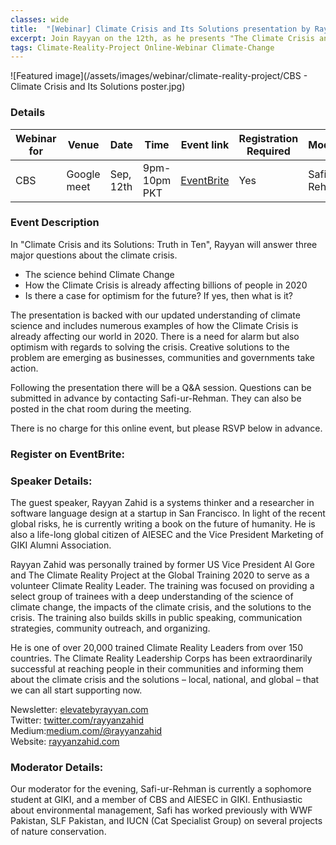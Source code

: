 ```yaml
---
classes: wide
title:  "[Webinar] Climate Crisis and Its Solutions presentation by Rayyan Zahid to the Character Building Society "
excerpt: Join Rayyan on the 12th, as he presents "The Climate Crisis and Its Solutions" to the Character Building Society.
tags: Climate-Reality-Project Online-Webinar Climate-Change
---
```

![Featured image](/assets/images/webinar/climate-reality-project/CBS - Climate Crisis and Its Solutions poster.jpg)

### Details

| Webinar for | Venue       | Date      | Time         | Event link                                                                                                                | Registration Required | Moderator      | 
|-------------|-------------|-----------|--------------|---------------------------------------------------------------------------------------------------------------------------|-----------------------|----------------| 
| CBS         | Google meet | Sep, 12th | 9pm-10pm PKT | [EventBrite](https://www.eventbrite.com/e/climate-crisis-and-its-solutions-by-rayyan-zahid-cbs-registration-120367942757) | Yes                   | Safi-ur-Rehman | 


### Event Description

In "Climate Crisis and its Solutions: Truth in Ten", Rayyan will answer three major questions about the climate crisis.
- The science behind Climate Change
- How the Climate Crisis is already affecting billions of people in 2020
- Is there a case for optimism for the future? If yes, then what is it?

The presentation is backed with our updated understanding of climate science and includes numerous examples of how the Climate Crisis is already affecting our world in 2020. There is a need for alarm but also optimism with regards to solving the crisis. Creative solutions to the problem are emerging as businesses, communities and governments take action.

Following the presentation there will be a Q&A session. Questions can be submitted in advance by contacting Safi-ur-Rehman. They can also be posted in the chat room during the meeting.

There is no charge for this online event, but please RSVP below in advance.

### Register on EventBrite:

<div id="eventbrite-widget-container-120367942757"></div>

<script src="https://www.eventbrite.com/static/widgets/eb_widgets.js"></script>

<script type="text/javascript">
    var exampleCallback = function() {
        console.log('Order complete!');
    };

    window.EBWidgets.createWidget({
        // Required
        widgetType: 'checkout',
        eventId: '120367942757',
        iframeContainerId: 'eventbrite-widget-container-120367942757',

        // Optional
        iframeContainerHeight: 425,  // Widget height in pixels. Defaults to a minimum of 425px if not provided
        onOrderComplete: exampleCallback  // Method called when an order has successfully completed
    });
</script>

### Speaker Details:
The guest speaker, Rayyan Zahid is a systems thinker and a researcher in software language design at a startup in San Francisco. In light of the recent global risks, he is currently writing a book on the future of humanity. He is also a life-long global citizen of AIESEC and the Vice President Marketing of GIKI Alumni Association.

Rayyan Zahid was personally trained by former US Vice President Al Gore and The Climate Reality Project at the Global Training 2020 to serve as a volunteer Climate Reality Leader. The training was focused on providing a select group of trainees with a deep understanding of the science of climate change, the impacts of the climate crisis, and the solutions to the crisis. The training also builds skills in public speaking, communication strategies, community outreach, and organizing.
 
He is one of over 20,000 trained Climate Reality Leaders from over 150 countries. The Climate Reality Leadership Corps has been extraordinarily successful at reaching people in their communities and informing them about the climate crisis and the solutions – local, national, and global – that we can all start supporting now.

Newsletter: [elevatebyrayyan.com](elevatebyrayyan.com)  
Twitter: [twitter.com/rayyanzahid](twitter.com/rayyanzahid)  
Medium:[medium.com/@rayyanzahid](medium.com/@rayyanzahid)  
Website: [rayyanzahid.com](rayyanzahid.com)  

### Moderator Details:
Our moderator for the evening, Safi-ur-Rehman is currently a sophomore student at GIKI, and a member of CBS and AIESEC in GIKI. Enthusiastic about environmental management, Safi has worked previously with WWF Pakistan, SLF Pakistan, and IUCN (Cat Specialist Group) on several projects of nature conservation.
